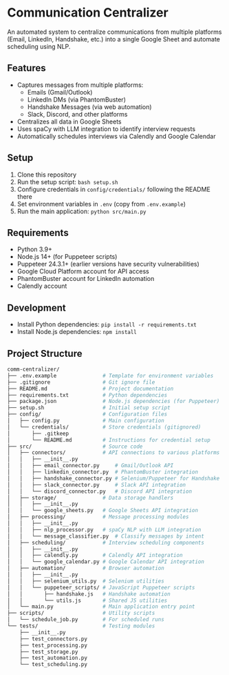 # Communication Centralizer

An automated system to centralize communications from multiple platforms (Email, LinkedIn, Handshake, etc.) into a single Google Sheet and automate scheduling using NLP.

## Features

- Captures messages from multiple platforms:
  - Emails (Gmail/Outlook)
  - LinkedIn DMs (via PhantomBuster)
  - Handshake Messages (via web automation)
  - Slack, Discord, and other platforms
- Centralizes all data in Google Sheets
- Uses spaCy with LLM integration to identify interview requests
- Automatically schedules interviews via Calendly and Google Calendar

## Setup

1. Clone this repository
2. Run the setup script: `bash setup.sh`
3. Configure credentials in `config/credentials/` following the README there
4. Set environment variables in `.env` (copy from `.env.example`)
5. Run the main application: `python src/main.py`

## Requirements

- Python 3.9+
- Node.js 14+ (for Puppeteer scripts)
- Puppeteer 24.3.1+ (earlier versions have security vulnerabilities)
- Google Cloud Platform account for API access
- PhantomBuster account for LinkedIn automation
- Calendly account

## Development

- Install Python dependencies: `pip install -r requirements.txt`
- Install Node.js dependencies: `npm install` 


## Project Structure

```bash
comm-centralizer/
├── .env.example               # Template for environment variables
├── .gitignore                 # Git ignore file
├── README.md                  # Project documentation
├── requirements.txt           # Python dependencies
├── package.json               # Node.js dependencies (for Puppeteer)
├── setup.sh                   # Initial setup script
├── config/                    # Configuration files
│   ├── config.py              # Main configuration 
│   └── credentials/           # Store credentials (gitignored)
│       ├── .gitkeep
│       └── README.md          # Instructions for credential setup
├── src/                       # Source code
│   ├── connectors/            # API connections to various platforms
│   │   ├── __init__.py
│   │   ├── email_connector.py     # Gmail/Outlook API
│   │   ├── linkedin_connector.py  # PhantomBuster integration
│   │   ├── handshake_connector.py # Selenium/Puppeteer for Handshake
│   │   ├── slack_connector.py     # Slack API integration
│   │   └── discord_connector.py   # Discord API integration
│   ├── storage/               # Data storage handlers
│   │   ├── __init__.py
│   │   └── google_sheets.py   # Google Sheets API integration
│   ├── processing/            # Message processing modules
│   │   ├── __init__.py
│   │   ├── nlp_processor.py   # spaCy NLP with LLM integration
│   │   └── message_classifier.py  # Classify messages by intent
│   ├── scheduling/            # Interview scheduling components
│   │   ├── __init__.py
│   │   ├── calendly.py        # Calendly API integration
│   │   └── google_calendar.py # Google Calendar API integration
│   ├── automation/            # Browser automation
│   │   ├── __init__.py
│   │   ├── selenium_utils.py  # Selenium utilities
│   │   └── puppeteer_scripts/ # JavaScript Puppeteer scripts
│   │       ├── handshake.js   # Handshake automation
│   │       └── utils.js       # Shared JS utilities
│   └── main.py                # Main application entry point
├── scripts/                   # Utility scripts
│   └── schedule_job.py        # For scheduled runs
└── tests/                     # Testing modules
    ├── __init__.py
    ├── test_connectors.py
    ├── test_processing.py
    ├── test_storage.py
    ├── test_automation.py
    └── test_scheduling.py
```
